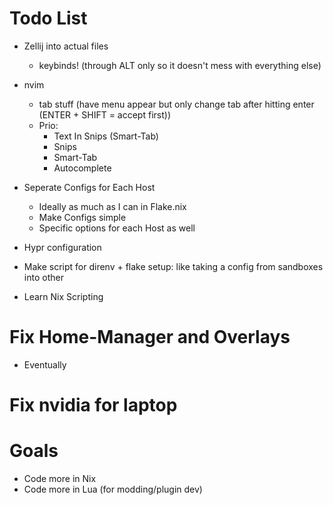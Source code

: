# Todo List

- Zellij into actual files
  - keybinds! (through ALT only so it doesn't mess with everything else)

- nvim
  - tab stuff (have menu appear but only change tab after hitting enter (ENTER + SHIFT = accept first))
  - Prio:
    - Text In Snips (Smart-Tab)
    - Snips
    - Smart-Tab
    - Autocomplete

- Seperate Configs for Each Host
  - Ideally as much as I can in Flake.nix
  - Make Configs simple
  - Specific options for each Host as well

- Hypr configuration

- Make script for direnv + flake setup: like taking a config from sandboxes into other

- Learn Nix Scripting

# Fix Home-Manager and Overlays
- Eventually

# Fix nvidia for laptop

# Goals
- Code more in Nix
- Code more in Lua (for modding/plugin dev)
